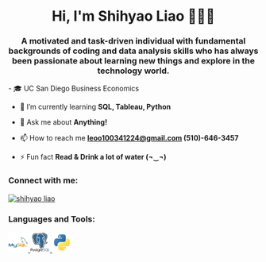 <h1 align="center">Hi, I'm Shihyao Liao 🙋🏻‍♂️</h1>
<h3 align="center">A motivated and task-driven individual with fundamental backgrounds of coding and data analysis skills who has always been passionate about learning new things and explore in the technology world.</h3>
- 🎓 UC San Diego Business Economics 

- 📖 I’m currently learning **SQL, Tableau, Python**

- 💬 Ask me about **Anything!**

- 📫 How to reach me **leoo100341224@gmail.com (510)-646-3457**

- ⚡ Fun fact **Read & Drink a lot of water (¬‿¬)**

<h3 align="left">Connect with me:</h3>
<p align="left">
<a href="https://linkedin.com/in/shihyao liao" target="blank"><img align="center" src="https://raw.githubusercontent.com/rahuldkjain/github-profile-readme-generator/master/src/images/icons/Social/linked-in-alt.svg" alt="shihyao liao" height="30" width="40" /></a>
</p>

<h3 align="left">Languages and Tools:</h3>
<p align="left"> <a href="https://www.mysql.com/" target="_blank" rel="noreferrer"> <img src="https://raw.githubusercontent.com/devicons/devicon/master/icons/mysql/mysql-original-wordmark.svg" alt="mysql" width="40" height="40"/> </a> <a href="https://www.postgresql.org" target="_blank" rel="noreferrer"> <img src="https://raw.githubusercontent.com/devicons/devicon/master/icons/postgresql/postgresql-original-wordmark.svg" alt="postgresql" width="40" height="40"/> </a> <a href="https://www.python.org" target="_blank" rel="noreferrer"> <img src="https://raw.githubusercontent.com/devicons/devicon/master/icons/python/python-original.svg" alt="python" width="40" height="40"/> </a> <a href="https://www.scala-lang.org" target="_blank" rel="noreferrer"> 
